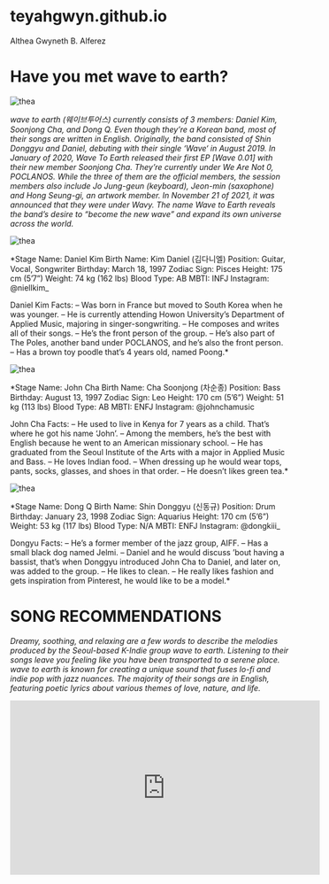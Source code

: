 # teyahgwyn.github.io
Althea Gwyneth B. Alferez

# Have you met wave to earth? 
![thea](https://images.squarespace-cdn.com/content/v1/62724add27ccc61bca95c92c/1681016254459-1SKEVQJ8BGILMUIWHJH8/image.jpeg?format=750w)

*wave to earth (웨이브투어스) currently consists of 3 members: Daniel Kim, Soonjong Cha, and Dong Q. Even though they’re a Korean band, most of their songs are written in English. Originally, the band consisted of Shin Donggyu and Daniel, debuting with their single ‘Wave‘ in August 2019. In January of 2020, Wave To Earth released their first EP [Wave 0.01] with their new member Soonjong Cha. They’re currently under We Are Not 0, POCLANOS. While the three of them are the official members, the session members also include Jo Jung-geun (keyboard), Jeon-min (saxophone) and Hong Seung-gi, an artwork member. In November 21 of 2021, it was announced that they were under Wavy. The name Wave to Earth reveals the band’s desire to “become the new wave” and expand its own universe across the world.*

![thea](https://kpopsource.com/data/attachment-files/2023/09/558139_FvCCd00aMAATFPg-640x800.jpeg)

*Stage Name: Daniel Kim
Birth Name: Kim Daniel (김다니엘)
Position: Guitar, Vocal, Songwriter
Birthday: March 18, 1997
Zodiac Sign: Pisces
Height: 175 cm (5’7”)
Weight: 74 kg (162 lbs)
Blood Type: AB
MBTI: INFJ
Instagram: @niellkim_

Daniel Kim Facts:
– Was born in France but moved to South Korea when he was younger.
– He is currently attending Howon University’s Department of Applied Music, majoring in singer-songwriting.
– He composes and writes all of their songs.
– He’s the front person of the group.
– He’s also part of The Poles, another band under POCLANOS, and he’s also the front person.
– Has a brown toy poodle that’s 4 years old, named Poong.*

![thea](https://kpopsource.com/data/attachment-files/2023/09/558140_FvCClAjakAEQreJ-640x800.jpeg)

*Stage Name: John Cha
Birth Name: Cha Soonjong (차순종)
Position: Bass
Birthday: August 13, 1997
Zodiac Sign: Leo
Height: 170 cm (5’6”)
Weight: 51 kg (113 lbs)
Blood Type: AB
MBTI: ENFJ
Instagram: @johnchamusic

John Cha Facts:
– He used to live in Kenya for 7 years as a child. That’s where he got his name ‘John’.
– Among the members, he’s the best with English because he went to an American missionary school.
– He has graduated from the Seoul Institute of the Arts with a major in Applied Music and Bass.
– He loves Indian food.
– When dressing up he would wear tops, pants, socks, glasses, and shoes in that order.
– He doesn’t likes green tea.*

![thea](https://kpopsource.com/data/attachment-files/2023/09/558141_FvCChhLaEAE9QBe-640x800.jpeg)

*Stage Name: Dong Q
Birth Name: Shin Donggyu (신동규)
Position: Drum
Birthday: January 23, 1998
Zodiac Sign: Aquarius
Height: 170 cm (5’6”)
Weight: 53 kg (117 lbs)
Blood Type: N/A
MBTI: ENFJ
Instagram: @dongkiii_

Dongyu Facts:
– He’s a former member of the jazz group, AIFF.
– Has a small black dog named Jelmi.
– Daniel and he would discuss ’bout having a bassist, that’s when Donggyu introduced John Cha to Daniel, and later on, was added to the group.
– He likes to clean.
– He really likes fashion and gets inspiration from Pinterest, he would like to be a model.*

# SONG RECOMMENDATIONS

*Dreamy, soothing, and relaxing are a few words to describe the melodies produced by the Seoul-based K-Indie group wave to earth. Listening to their songs leave you feeling like you have been transported to a serene place. wave to earth is known for creating a unique sound that fuses lo-fi and indie pop with jazz nuances. The majority of their songs are in English, featuring poetic lyrics about various themes of love, nature, and life.*

<iframe width="560" height="315" src="https://www.youtube.com/embed/5CQ_iInQnWQ?si=u5b5UYwuIp5LypA7" title="YouTube video player" frameborder="0" allow="accelerometer; autoplay; clipboard-write; encrypted-media; gyroscope; picture-in-picture; web-share" allowfullscreen></iframe>
